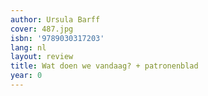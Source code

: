 ```yaml
---
author: Ursula Barff
cover: 487.jpg
isbn: '9789030317203'
lang: nl
layout: review
title: Wat doen we vandaag? + patronenblad
year: 0
---
```



